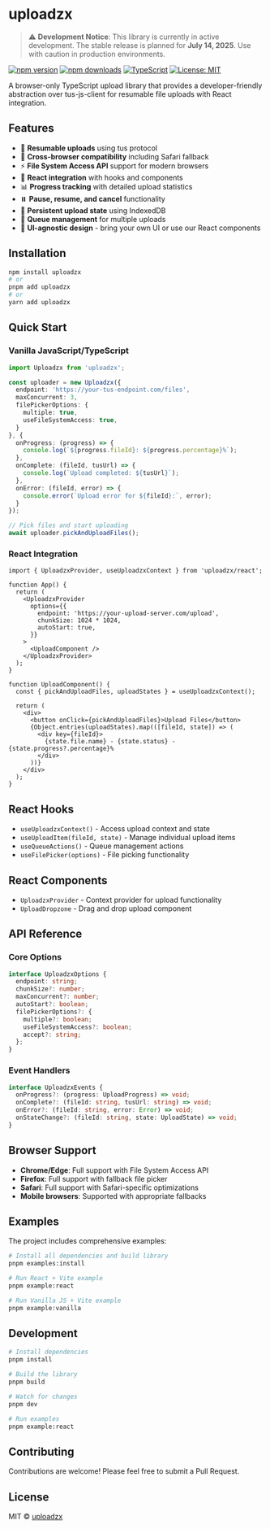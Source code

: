# uploadzx

> ⚠️ **Development Notice**: This library is currently in active development. The stable release is planned for **July 14, 2025**. Use with caution in production environments.

[![npm version](https://img.shields.io/npm/v/uploadzx.svg)](https://www.npmjs.com/package/uploadzx)
[![npm downloads](https://img.shields.io/npm/dm/uploadzx.svg)](https://www.npmjs.com/package/uploadzx)
[![TypeScript](https://img.shields.io/badge/TypeScript-Ready-blue.svg)](https://www.typescriptlang.org/)
[![License: MIT](https://img.shields.io/badge/License-MIT-yellow.svg)](https://opensource.org/licenses/MIT)

A browser-only TypeScript upload library that provides a developer-friendly abstraction over tus-js-client for resumable file uploads with React integration.

## Features

- 🚀 **Resumable uploads** using tus protocol
- 📱 **Cross-browser compatibility** including Safari fallback
- ⚡ **File System Access API** support for modern browsers
- 🎯 **React integration** with hooks and components
- 📊 **Progress tracking** with detailed upload statistics
- ⏸️ **Pause, resume, and cancel** functionality
- 💾 **Persistent upload state** using IndexedDB
- 🔄 **Queue management** for multiple uploads
- 🎨 **UI-agnostic design** - bring your own UI or use our React components

## Installation

```bash
npm install uploadzx
# or
pnpm add uploadzx
# or
yarn add uploadzx
```

## Quick Start

### Vanilla JavaScript/TypeScript

```typescript
import Uploadzx from 'uploadzx';

const uploader = new Uploadzx({
  endpoint: 'https://your-tus-endpoint.com/files',
  maxConcurrent: 3,
  filePickerOptions: {
    multiple: true,
    useFileSystemAccess: true,
  }
}, {
  onProgress: (progress) => {
    console.log(`${progress.fileId}: ${progress.percentage}%`);
  },
  onComplete: (fileId, tusUrl) => {
    console.log(`Upload completed: ${tusUrl}`);
  },
  onError: (fileId, error) => {
    console.error(`Upload error for ${fileId}:`, error);
  }
});

// Pick files and start uploading
await uploader.pickAndUploadFiles();
```

### React Integration

```tsx
import { UploadzxProvider, useUploadzxContext } from 'uploadzx/react';

function App() {
  return (
    <UploadzxProvider
      options={{
        endpoint: 'https://your-upload-server.com/upload',
        chunkSize: 1024 * 1024,
        autoStart: true,
      }}
    >
      <UploadComponent />
    </UploadzxProvider>
  );
}

function UploadComponent() {
  const { pickAndUploadFiles, uploadStates } = useUploadzxContext();
  
  return (
    <div>
      <button onClick={pickAndUploadFiles}>Upload Files</button>
      {Object.entries(uploadStates).map(([fileId, state]) => (
        <div key={fileId}>
          {state.file.name} - {state.status} - {state.progress?.percentage}%
        </div>
      ))}
    </div>
  );
}
```

## React Hooks

- `useUploadzxContext()` - Access upload context and state
- `useUploadItem(fileId, state)` - Manage individual upload items
- `useQueueActions()` - Queue management actions
- `useFilePicker(options)` - File picking functionality

## React Components

- `UploadzxProvider` - Context provider for upload functionality
- `UploadDropzone` - Drag and drop upload component

## API Reference

### Core Options

```typescript
interface UploadzxOptions {
  endpoint: string;
  chunkSize?: number;
  maxConcurrent?: number;
  autoStart?: boolean;
  filePickerOptions?: {
    multiple?: boolean;
    useFileSystemAccess?: boolean;
    accept?: string;
  };
}
```

### Event Handlers

```typescript
interface UploadzxEvents {
  onProgress?: (progress: UploadProgress) => void;
  onComplete?: (fileId: string, tusUrl: string) => void;
  onError?: (fileId: string, error: Error) => void;
  onStateChange?: (fileId: string, state: UploadState) => void;
}
```

## Browser Support

- **Chrome/Edge**: Full support with File System Access API
- **Firefox**: Full support with fallback file picker
- **Safari**: Full support with Safari-specific optimizations
- **Mobile browsers**: Supported with appropriate fallbacks

## Examples

The project includes comprehensive examples:

```bash
# Install all dependencies and build library
pnpm examples:install

# Run React + Vite example
pnpm example:react

# Run Vanilla JS + Vite example
pnpm example:vanilla
```

## Development

```bash
# Install dependencies
pnpm install

# Build the library
pnpm build

# Watch for changes
pnpm dev

# Run examples
pnpm example:react
```

## Contributing

Contributions are welcome! Please feel free to submit a Pull Request.

## License

MIT © [uploadzx](https://github.com/Hezx13/uploadzx) 